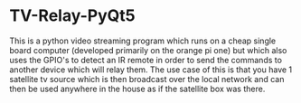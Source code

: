 # TV-Relay-PyQt5
This is a python video streaming program which runs on a cheap single board computer (developed primarily on the orange pi one) but which also uses the GPIO's to detect an IR remote in order to send the commands to another device which will relay them. The use case of this is that you have 1 satellite tv source which is then broadcast over the local network and can then be used anywhere in the house as if the satellite box was there. 
